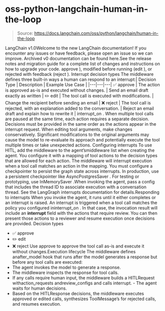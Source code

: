 # oss-python-langchain-human-in-the-loop

> Source: https://docs.langchain.com/oss/python/langchain/human-in-the-loop

LangChain v1.0Welcome to the new LangChain documentation! If you encounter any issues or have feedback, please open an issue so we can improve. Archived v0 documentation can be found here.See the release notes and migration guide for a complete list of changes and instructions on how to upgrade your code.
approve
), modified before running (edit
), or rejected with feedback (reject
).
Interrupt decision types
The middleware defines three built-in ways a human can respond to an interrupt:| Decision Type | Description | Example Use Case |
|---|---|---|
✅ approve | The action is approved as-is and executed without changes. | Send an email draft exactly as written |
✏️ edit | The tool call is executed with modifications. | Change the recipient before sending an email |
❌ reject | The tool call is rejected, with an explanation added to the conversation. | Reject an email draft and explain how to rewrite it |
interrupt_on
.
When multiple tool calls are paused at the same time, each action requires a separate decision.
Decisions must be provided in the same order as the actions appear in the interrupt request.
When editing tool arguments, make changes conservatively. Significant modifications to the original arguments may cause the model to re-evaluate its approach and potentially execute the tool multiple times or take unexpected actions.
Configuring interrupts
To use HITL, add the middleware to the agent’smiddleware
list when creating the agent.
You configure it with a mapping of tool actions to the decision types that are allowed for each action. The middleware will interrupt execution when a tool call matches an action in the mapping.
You must configure a checkpointer to persist the graph state across interrupts.
In production, use a persistent checkpointer like
AsyncPostgresSaver
. For testing or prototyping, use InMemorySaver
.When invoking the agent, pass a config
that includes the thread ID to associate execution with a conversation thread.
See the LangGraph interrupts documentation for details.Responding to interrupts
When you invoke the agent, it runs until it either completes or an interrupt is raised. An interrupt is triggered when a tool call matches the policy you configured ininterrupt_on
. In that case, the invocation result will include an __interrupt__
field with the actions that require review. You can then present those actions to a reviewer and resume execution once decisions are provided.
Decision types
- ✅ approve
- ✏️ edit
- ❌ reject
Use
approve
to approve the tool call as-is and execute it without changes.Execution lifecycle
The middleware defines anafter_model
hook that runs after the model generates a response but before any tool calls are executed:
- The agent invokes the model to generate a response.
- The middleware inspects the response for tool calls.
- If any calls require human input, the middleware builds a
HITLRequest
withaction_requests
andreview_configs
and calls interrupt. - The agent waits for human decisions.
- Based on the
HITLResponse
decisions, the middleware executes approved or edited calls, synthesizes ToolMessage’s for rejected calls, and resumes execution.